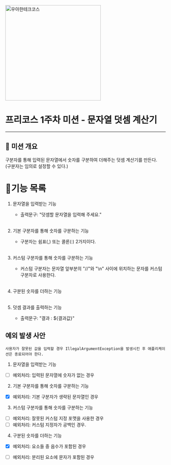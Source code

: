 
<p>
    <img src="https://github.com/user-attachments/assets/c811c2be-923e-4134-a7d4-56bd12198910" alt="우아한테크코스" width="300px">
</p>

# 프리코스 1주차 미션 - 문자열 덧셈 계산기

---

##  💪 미션 개요
구분자를 통해 입력된 문자열에서 숫자를 구분하여 더해주는 덧셈 계산기를 만든다. <br>
(구분자는 임의로 설정할 수 있다.)

# 📝기능 목록

1. 문자열을 입력받는 기능
   - 출력문구: "덧셈할 문자열을 입력해 주세요."<br><br>

2. 기본 구분자를 통해 숫자를 구분하는 기능
   - 구분자는 쉼표(,) 또는 콜론(:) 2가지이다.<br><br>

3. 커스텀 구분자를 통해 숫자를 구분하는 기능
   - 커스텀 구분자는 문자열 앞부분의 "//"와 "\n" 사이에 위치하는 문자를 커스텀 구분자로 사용한다.<br><br>

4. 구분된 숫자를 더하는 기능<br><br>

5. 덧셈 결과를 출력하는 기능
   - 출력문구: "결과 : ${결과값}"

   
## 예외 발생 사안
`사용자가 잘못된 값을 입력할 경우 IllegalArgumentException을 발생시킨 후 애플리케이션은 종료되어야 한다.`

1. 문자열을 입력받는 기능
- [ ] 예외처리: 입력된 문자열에 숫자가 없는 경우

2. 기본 구분자를 통해 숫자를 구분하는 기능
- [x] 예외처리: 기본 구분자가 생략된 문자열인 경우

3. 커스텀 구분자를 통해 숫자를 구분하는 기능
- [ ] 예외처리: 잘못된 커스텀 지정 포맷을 사용한 경우
- [ ] 예외처리: 커스텀 지정자가 공백인 경우.

4. 구분된 숫자를 더하는 기능
- [x] 예외처리: 요소들 중 음수가 포함된 경우
- [ ] 예외처리: 분리된 요소에 문자가 포함된 경우

